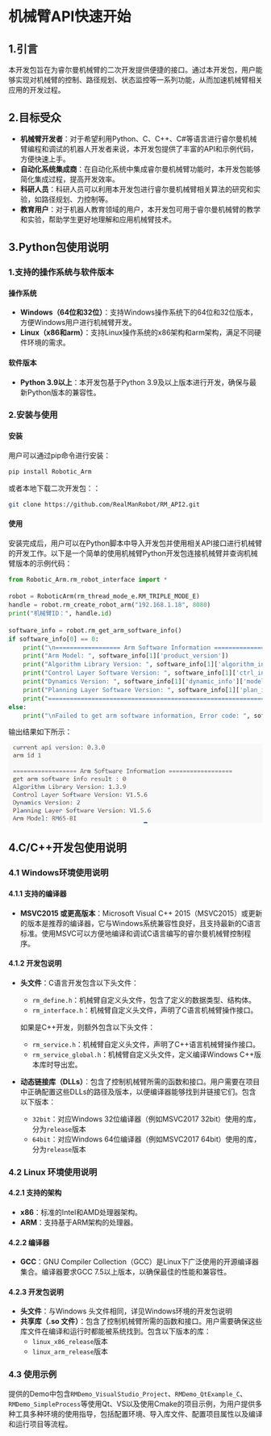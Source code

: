 # 机械臂API快速开始

## 1.引言

本开发包旨在为睿尔曼机械臂的二次开发提供便捷的接口。通过本开发包，用户能够实现对机械臂的控制、路径规划、状态监控等一系列功能，从而加速机械臂相关应用的开发过程。

## 2.目标受众

- **机械臂开发者**：对于希望利用Python、C、C++、C#等语言进行睿尔曼机械臂编程和调试的机器人开发者来说，本开发包提供了丰富的API和示例代码，方便快速上手。
- **自动化系统集成商**：在自动化系统中集成睿尔曼机械臂功能时，本开发包能够简化集成过程，提高开发效率。
- **科研人员**：科研人员可以利用本开发包进行睿尔曼机械臂相关算法的研究和实验，如路径规划、力控制等。
- **教育用户**：对于机器人教育领域的用户，本开发包可用于睿尔曼机械臂的教学和实验，帮助学生更好地理解和应用机械臂技术。

## 3.Python包使用说明

### 1.支持的操作系统与软件版本

#### 操作系统

- **Windows（64位和32位）**：支持Windows操作系统下的64位和32位版本，方便Windows用户进行机械臂开发。
- **Linux（x86和arm）**：支持Linux操作系统的x86架构和arm架构，满足不同硬件环境的需求。

#### 软件版本

- **Python 3.9以上**：本开发包基于Python 3.9及以上版本进行开发，确保与最新Python版本的兼容性。

### 2.安装与使用

#### 安装

用户可以通过pip命令进行安装：

```bash
pip install Robotic_Arm
```

或者本地下载二次开发包：：

```bash
git clone https://github.com/RealManRobot/RM_API2.git
```

#### 使用

安装完成后，用户可以在Python脚本中导入开发包并使用相关API接口进行机械臂的开发工作。以下是一个简单的使用机械臂Python开发包连接机械臂并查询机械臂版本的示例代码：

```python
from Robotic_Arm.rm_robot_interface import *

robot = RoboticArm(rm_thread_mode_e.RM_TRIPLE_MODE_E)
handle = robot.rm_create_robot_arm("192.168.1.18", 8080)
print("机械臂ID：", handle.id)

software_info = robot.rm_get_arm_software_info()
if software_info[0] == 0:
    print("\n================== Arm Software Information ==================")
    print("Arm Model: ", software_info[1]['product_version'])
    print("Algorithm Library Version: ", software_info[1]['algorithm_info']['version'])
    print("Control Layer Software Version: ", software_info[1]['ctrl_info']['version'])
    print("Dynamics Version: ", software_info[1]['dynamic_info']['model_version'])
    print("Planning Layer Software Version: ", software_info[1]['plan_info']['version'])
    print("==============================================================\n")
else:
    print("\nFailed to get arm software information, Error code: ", software_info[0], "\n")
```

输出结果如下所示：

![输出结果图片](.\image-20240710104820423.png)


## 4.C/C++开发包使用说明

### 4.1 Windows环境使用说明

#### 4.1.1 支持的编译器

- **MSVC2015 或更高版本**：Microsoft Visual C++ 2015（MSVC2015）或更新的版本是推荐的编译器，它与Windows系统兼容性良好，且支持最新的C语言标准。使用MSVC可以方便地编译和调试C语言编写的睿尔曼机械臂控制程序。

#### 4.1.2 开发包说明

- **头文件**：C语言开发包含以下头文件：
  
  - `rm_define.h`：机械臂自定义头文件，包含了定义的数据类型、结构体。
  - `rm_interface.h`：机械臂自定义头文件，声明了C语言机械臂操作接口。
  
  如果是C++开发，则额外包含以下头文件：
  
  - `rm_service.h`：机械臂自定义头文件，声明了C++语言机械臂操作接口。
  - `rm_service_global.h`：机械臂自定义头文件，定义编译Windows C++版本库时导出宏。
  
- **动态链接库（DLLs）**：包含了控制机械臂所需的函数和接口。用户需要在项目中正确配置这些DLLs的路径及版本，以便编译器能够找到并链接它们。包含以下版本：

  - `32bit`：对应Windows 32位编译器（例如MSVC2017 32bit）使用的库，分为`release`版本
  - `64bit`：对应Windows 64位编译器（例如MSVC2017 64bit）使用的库，分为`release`版本

### 4.2 Linux 环境使用说明

#### 4.2.1 支持的架构

- **x86**：标准的Intel和AMD处理器架构。
- **ARM**：支持基于ARM架构的处理器。

#### 4.2.2 编译器

- **GCC**：GNU Compiler Collection（GCC）是Linux下广泛使用的开源编译器集合。编译器要求GCC 7.5以上版本，以确保最佳的性能和兼容性。

#### 4.2.3 开发包说明

- **头文件**：与Windows 头文件相同，详见Windows环境的开发包说明
- **共享库（.so 文件）**：包含了控制机械臂所需的函数和接口。用户需要确保这些库文件在编译和运行时都能被系统找到。包含以下版本的库：
  - `linux_x86_release`版本
  - `linux_arm_release`版本

### 4.3 使用示例

提供的Demo中包含`RMDemo_VisualStudio_Project`、`RMDemo_QtExample_C`、`RMDemo_SimpleProcess`等使用Qt、VS以及使用Cmake的项目示例，为用户提供多种工具多种环境的使用指导，包括配置环境、导入库文件、配置项目属性以及编译和运行项目等流程。

